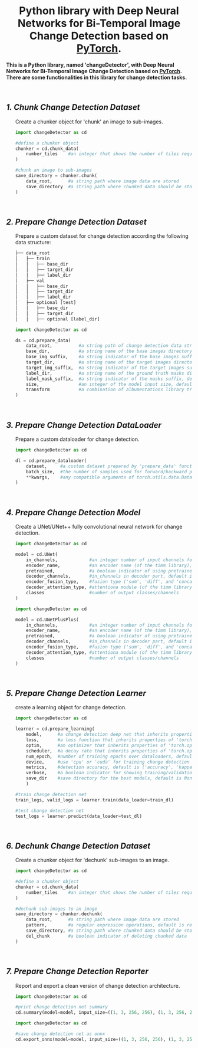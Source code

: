 <div align="center">

# **Python library with Deep Neural Networks for Bi-Temporal Image Change Detection based on [PyTorch](https://pytorch.org/).**

</div>

**This is a Python library, named 'changeDetector', with Deep Neural Networks for Bi-Temporal Image Change Detection based on [PyTorch](https://pytorch.org/). There are some functionalities in this library for change detection tasks.** 

<br>

## ***1. Chunk Change Detection Dataset***

<div style="margin-left: 25px;">
Create a chunker object for 'chunk' an image to sub-images.

```python
import changeDetector as cd

#define a chunker object
chunker = cd.chunk_data(
    number_tiles    #an integer that shows the number of tiles requested for each image
)

#chunk an image to sub-images
save_directory = chunker.chunk(
    data_root,      #a string path where image data are stored
    save_directory  #a string path where chunked data should be stored, default is None
)
```

</div>

<br>

## ***2. Prepare Change Detection Dataset***

<div style="margin-left: 25px;">
Prepare a custom dataset for change detection according the following data structure:

```python
├── data_root
│   ├── train
│   │   ├── base_dir
│   │   ├── target_dir
│   │   ├── label_dir
│   ├── val
│   │   ├── base_dir
│   │   ├── target_dir
│   │   ├── label_dir
│   ├── optional [test]
│   │   ├── base_dir
│   │   ├── target_dir
│   │   ├── optional [label_dir]
```

```python
import changeDetector as cd

ds = cd.prepare_data(
    data_root,          #a string path of change detection data structure
    base_dir,           #a string name of the base images directory, default is 'A'
    base_img_suffix,    #a string indicator of the base images suffix, default is '*.png'
    target_dir,         #a string name of the target images directory, default is 'B'
    target_img_suffix,  #a string indicator of the target images suffix, default is '*.png'
    label_dir,          #a string name of the ground truth masks directory, default is 'label'
    label_mask_suffix,  #a string indicator of the masks suffix, default is '*.png'
    size,               #an integer of the model input size, default is 256
    transform           #a combination of albumentations library transforms, default is None
)
```

</div>

<br>

## ***3. Prepare Change Detection DataLoader***

<div style="margin-left: 25px;">
Prepare a custom dataloader for change detection.

```python
import changeDetector as cd

dl = cd.prepare_dataloader(
    dataset,     #a custom dataset prepared by 'prepare_data' functionality
    batch_size,  #the number of samples used for forward/backward pass, default is 1
    **kwargs,    #any compatible arguments of torch.utils.data.DataLoader
)
```

</div>

<br>

## ***4. Prepare Change Detection Model***

<div style="margin-left: 25px;">
Create a UNet/UNet++ fully convolutional neural network for change detection.

```python
import changeDetector as cd

model = cd.UNet(
    in_channels,            #an integer number of input channels for the model, default is 3
    encoder_name,           #an encoder name (of the timm library), default is 'resnet34'
    pretrained,             #a boolean indicator of using pretrained weight, default is True
    decoder_channels,       #in_channels in decoder part, default is (256, 128, 64, 32, 16)
    encoder_fusion_type,    #fusion type ('sum', 'diff', and 'concat'), default is 'concat'
    decoder_attention_type, #attentiona module (of the timm library), default is None
    classes                 #number of output classes/channels
)
```

```python
import changeDetector as cd

model = cd.UNetPlusPlus(
    in_channels,            #an integer number of input channels for the model, default is 3
    encoder_name,           #an encoder name (of the timm library), default is 'resnet34'
    pretrained,             #a boolean indicator of using pretrained weight, default is True
    decoder_channels,       #in_channels in decoder part, default is (256, 128, 64, 32, 16)
    encoder_fusion_type,    #fusion type ('sum', 'diff', and 'concat'), default is 'concat'
    decoder_attention_type, #attentiona module (of the timm library), default is None
    classes                 #number of output classes/channels
)
```
</div>

<br>

## ***5. Prepare Change Detection Learner***

<div style="margin-left: 25px;">
create a learning object for change detection.

```python
import changeDetector as cd

learner = cd.prepare_learning(
    model,      #a change detection deep net that inherits properties of 'torch.nn.Module'
    loss,       #a loss function that inherits properties of 'torch.nn.modules.loss._Loss'
    optim,      #an optimizer that inherits properties of 'torch.optim.Optimizer'
    scheduler,  #a decay rate that inherits properties of 'torch.optim', default is None
    num_epoch,  #number of training epochs over dataloaders, default is 25
    device,     #use 'cpu' or 'cuda' for training change detection model, default is 'cpu'
    metrics,    #detection accuracy, default is ('accuracy', 'kappa', 'fscore', 'similarity')
    verbose,    #a boolean indicator for showing training/validation results, default is True,
    save_dir    #save directory for the best models, default is None (main directory)
    )
```

```python
#train change detection net
train_logs, valid_logs = learner.train(data_loader=train_dl)
```

```python
#test change detection net
test_logs = learner.predict(data_loader=test_dl)
```
</div>

<br>

## ***6. Dechunk Change Detection Dataset***

<div style="margin-left: 25px;">

 Create a chunker object for 'dechunk' sub-images to an image.

```python
import changeDetector as cd

#define a chunker object
chunker = cd.chunk_data(
    number_tiles    #an integer that shows the number of tiles requested for each image
)

#dechunk sub-images to an image
save_directory = chunker.dechunk(
    data_root,      #a string path where image data are stored
    pattern,        #a regular expression operations, default is re.compile('_\d{2}_\d{2}\.')
    save_directory, #a string path where chunked data should be stored, default is None
    del_chunk       #a boolean indicator of deleting chunked data 
)
```

</div>

<br>

## ***7. Prepare Change Detection Reporter***

<div style="margin-left: 25px;">
Report and export a clean version of change detection architecture.

```python
import changeDetector as cd

#print change detection net summary
cd.summary(model=model, input_size=((1, 3, 256, 256), (1, 3, 256, 256)))
```

```python
import changeDetector as cd

#save change detection net as onnx
cd.export_onnx(model=model, input_size=((1, 3, 256, 256), (1, 3, 256, 256)), filename='change detection.onnx', input_names=['base image', 'target image'], output_names=['change map'], opset_version=11)
```
<br>

<div align="center">